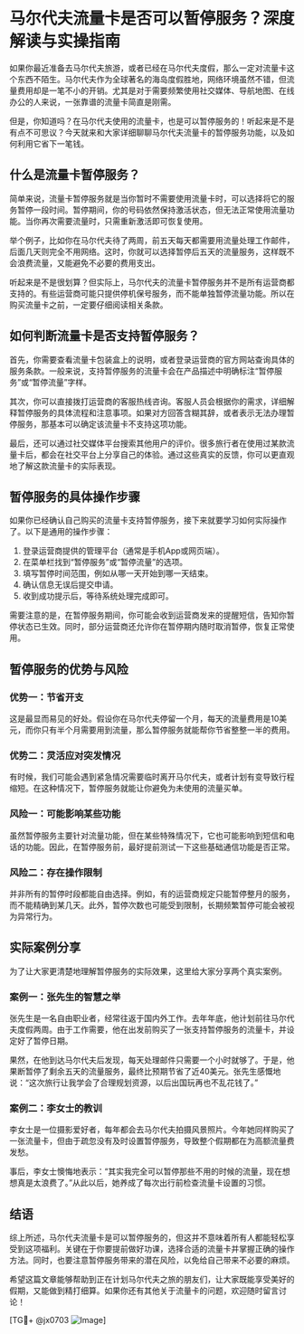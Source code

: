 # 马尔代夫流量卡是否可以暂停服务？深度解读与实操指南

如果你最近准备去马尔代夫旅游，或者已经在马尔代夫度假，那么一定对流量卡这个东西不陌生。马尔代夫作为全球著名的海岛度假胜地，网络环境虽然不错，但流量费用却是一笔不小的开销。尤其是对于需要频繁使用社交媒体、导航地图、在线办公的人来说，一张靠谱的流量卡简直是刚需。

但是，你知道吗？在马尔代夫使用的流量卡，也是可以暂停服务的！听起来是不是有点不可思议？今天就来和大家详细聊聊马尔代夫流量卡的暂停服务功能，以及如何利用它省下一笔钱。

## 什么是流量卡暂停服务？

简单来说，流量卡暂停服务就是当你暂时不需要使用流量卡时，可以选择将它的服务暂停一段时间。暂停期间，你的号码依然保持激活状态，但无法正常使用流量功能。当你再次需要流量时，只需重新激活即可恢复使用。

举个例子，比如你在马尔代夫待了两周，前五天每天都需要用流量处理工作邮件，后面几天则完全不用网络。这时，你就可以选择暂停后五天的流量服务，这样既不会浪费流量，又能避免不必要的费用支出。

听起来是不是很划算？但实际上，马尔代夫的流量卡暂停服务并不是所有运营商都支持的。有些运营商可能只提供停机保号服务，而不能单独暂停流量功能。所以在购买流量卡之前，一定要仔细阅读相关条款。

## 如何判断流量卡是否支持暂停服务？

首先，你需要查看流量卡包装盒上的说明，或者登录运营商的官方网站查询具体的服务条款。一般来说，支持暂停服务的流量卡会在产品描述中明确标注“暂停服务”或“暂停流量”字样。

其次，你可以直接拨打运营商的客服热线咨询。客服人员会根据你的需求，详细解释暂停服务的具体流程和注意事项。如果对方回答含糊其辞，或者表示无法办理暂停服务，那基本可以确定该流量卡不支持这项功能。

最后，还可以通过社交媒体平台搜索其他用户的评价。很多旅行者在使用过某款流量卡后，都会在社交平台上分享自己的体验。通过这些真实的反馈，你可以更直观地了解这款流量卡的实际表现。

## 暂停服务的具体操作步骤

如果你已经确认自己购买的流量卡支持暂停服务，接下来就要学习如何实际操作了。以下是通用的操作步骤：

1. 登录运营商提供的管理平台（通常是手机App或网页端）。  
2. 在菜单栏找到“暂停服务”或“暂停流量”的选项。  
3. 填写暂停时间范围，例如从哪一天开始到哪一天结束。  
4. 确认信息无误后提交申请。  
5. 收到成功提示后，等待系统处理完成即可。

需要注意的是，在暂停服务期间，你可能会收到运营商发来的提醒短信，告知你暂停状态已生效。同时，部分运营商还允许你在暂停期内随时取消暂停，恢复正常使用。

## 暂停服务的优势与风险

### 优势一：节省开支

这是最显而易见的好处。假设你在马尔代夫停留一个月，每天的流量费用是10美元，而你只有半个月需要用到流量，那么暂停服务就能帮你节省整整一半的费用。

### 优势二：灵活应对突发情况

有时候，我们可能会遇到紧急情况需要临时离开马尔代夫，或者计划有变导致行程缩短。在这种情况下，暂停服务就能让你避免为未使用的流量买单。

### 风险一：可能影响某些功能

虽然暂停服务主要针对流量功能，但在某些特殊情况下，它也可能影响到短信和电话的功能。因此，在暂停服务前，最好提前测试一下这些基础通信功能是否正常。

### 风险二：存在操作限制

并非所有的暂停时段都能自由选择。例如，有的运营商规定只能暂停整月的服务，而不能精确到某几天。此外，暂停次数也可能受到限制，长期频繁暂停可能会被视为异常行为。

## 实际案例分享

为了让大家更清楚地理解暂停服务的实际效果，这里给大家分享两个真实案例。

### 案例一：张先生的智慧之举

张先生是一名自由职业者，经常往返于国内外工作。去年年底，他计划前往马尔代夫度假两周。由于工作需要，他在出发前购买了一张支持暂停服务的流量卡，并设定好了暂停日期。

果然，在他到达马尔代夫后发现，每天处理邮件只需要一个小时就够了。于是，他果断暂停了剩余五天的流量服务，最终比预期节省了近40美元。张先生感慨地说：“这次旅行让我学会了合理规划资源，以后出国玩再也不乱花钱了。”

### 案例二：李女士的教训

李女士是一位摄影爱好者，每年都会去马尔代夫拍摄风景照片。今年她同样购买了一张流量卡，但由于疏忽没有及时设置暂停服务，导致整个假期都在为高额流量费发愁。

事后，李女士懊悔地表示：“其实我完全可以暂停那些不用的时候的流量，现在想想真是太浪费了。”从此以后，她养成了每次出行前检查流量卡设置的习惯。

## 结语

综上所述，马尔代夫流量卡是可以暂停服务的，但这并不意味着所有人都能轻松享受到这项福利。关键在于你要提前做好功课，选择合适的流量卡并掌握正确的操作方法。同时，也要注意暂停服务带来的潜在风险，以免给自己带来不必要的麻烦。

希望这篇文章能够帮助到正在计划马尔代夫之旅的朋友们，让大家既能享受美好的假期，又能做到精打细算。如果你还有其他关于流量卡的问题，欢迎随时留言讨论！

[TG💪+ @jx0703 ![Image](https://github.com/user-attachments/assets/dbca1d08-cadb-493c-b0ec-ad6f7a83f270)]